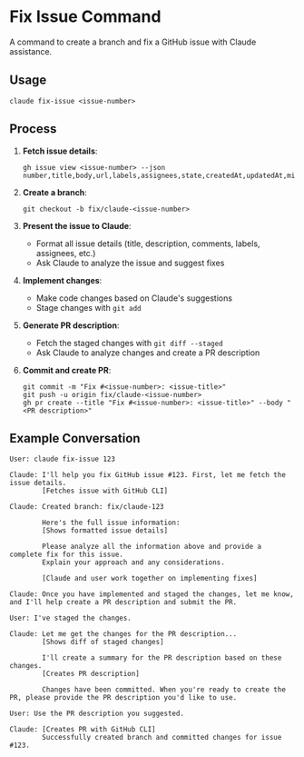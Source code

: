 # Fix Issue Command

A command to create a branch and fix a GitHub issue with Claude assistance.

## Usage

```
claude fix-issue <issue-number>
```

## Process

1. **Fetch issue details**:
   ```
   gh issue view <issue-number> --json number,title,body,url,labels,assignees,state,createdAt,updatedAt,milestone,comments
   ```

2. **Create a branch**:
   ```
   git checkout -b fix/claude-<issue-number>
   ```

3. **Present the issue to Claude**:
   - Format all issue details (title, description, comments, labels, assignees, etc.)
   - Ask Claude to analyze the issue and suggest fixes

4. **Implement changes**:
   - Make code changes based on Claude's suggestions
   - Stage changes with `git add`

5. **Generate PR description**:
   - Fetch the staged changes with `git diff --staged`
   - Ask Claude to analyze changes and create a PR description

6. **Commit and create PR**:
   ```
   git commit -m "Fix #<issue-number>: <issue-title>"
   git push -u origin fix/claude-<issue-number>
   gh pr create --title "Fix #<issue-number>: <issue-title>" --body "<PR description>"
   ```

## Example Conversation

```
User: claude fix-issue 123

Claude: I'll help you fix GitHub issue #123. First, let me fetch the issue details.
        [Fetches issue with GitHub CLI]

Claude: Created branch: fix/claude-123

        Here's the full issue information:
        [Shows formatted issue details]

        Please analyze all the information above and provide a complete fix for this issue.
        Explain your approach and any considerations.

        [Claude and user work together on implementing fixes]

Claude: Once you have implemented and staged the changes, let me know, and I'll help create a PR description and submit the PR.

User: I've staged the changes.

Claude: Let me get the changes for the PR description...
        [Shows diff of staged changes]

        I'll create a summary for the PR description based on these changes.
        [Creates PR description]

        Changes have been committed. When you're ready to create the PR, please provide the PR description you'd like to use.

User: Use the PR description you suggested.

Claude: [Creates PR with GitHub CLI]
        Successfully created branch and committed changes for issue #123.
```
